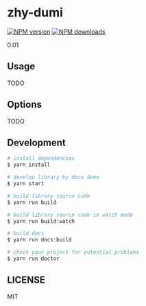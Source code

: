 # zhy-dumi

[![NPM version](https://img.shields.io/npm/v/zhy-dumi.svg?style=flat)](https://npmjs.org/package/zhy-dumi)
[![NPM downloads](http://img.shields.io/npm/dm/zhy-dumi.svg?style=flat)](https://npmjs.org/package/zhy-dumi)

0.01

## Usage

TODO

## Options

TODO

## Development

```bash
# install dependencies
$ yarn install

# develop library by docs demo
$ yarn start

# build library source code
$ yarn run build

# build library source code in watch mode
$ yarn run build:watch

# build docs
$ yarn run docs:build

# check your project for potential problems
$ yarn run doctor
```

## LICENSE

MIT
